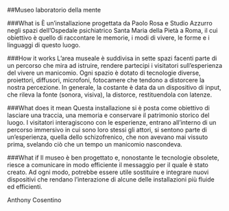 ##Museo laboratorio della mente

###What is
È un’installazione progettata da Paolo Rosa e Studio Azzurro negli spazi dell’Ospedale psichiatrico Santa Maria della Pietà a Roma, il cui obiettivo è quello di raccontare le memorie, i modi di vivere, le forme e i linguaggi di questo luogo.

###How it works
L’area museale è suddivisa in sette spazi facenti parte di un percorso che mira ad istruire, rendere partecipi i visitatori sull’esperienza del vivere un manicomio. Ogni spazio è dotato di tecnologie diverse, proiettori, diffusori, microfoni, fotocamere che tendono a distorcere la nostra percezione. In generale, la costante è data da un dispositivo di input, che rileva la fonte (sonora, visiva), la distorce, restituendola con latenze. 

###What does it mean
Questa installazione si è posta come obiettivo di lasciare una traccia, una memoria e conservare il patrimonio storico del luogo. I visitatori interagiscono con le esperienze, entrano all’interno di un percorso immersivo in cui sono loro stessi gli attori, si sentono parte di un’esperienza, quella dello schizofrenico, che non avevano mai vissuto prima, svelando ciò che un tempo un manicomio nascondeva. 

###What if
Il museo è ben progettato e, nonostante le tecnologie obsolete, riesce a comunicare in modo efficiente il messaggio per il quale è stato creato. Ad ogni modo, potrebbe essere utile sostituire e integrare nuovi dispositivi che rendano l’interazione di alcune delle installazioni più fluide ed efficienti.

Anthony Cosentino

